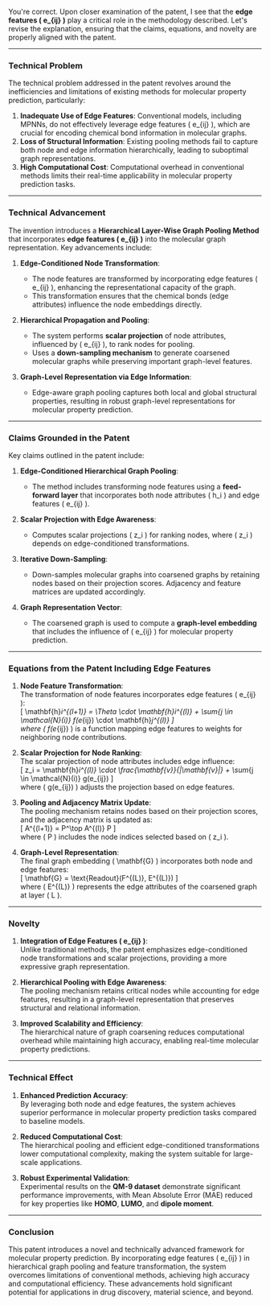 You're correct. Upon closer examination of the patent, I see that the **edge features \( e_{ij} \)** play a critical role in the methodology described. Let's revise the explanation, ensuring that the claims, equations, and novelty are properly aligned with the patent.

---

### **Technical Problem**  
The technical problem addressed in the patent revolves around the inefficiencies and limitations of existing methods for molecular property prediction, particularly:  
1. **Inadequate Use of Edge Features**: Conventional models, including MPNNs, do not effectively leverage edge features \( e_{ij} \), which are crucial for encoding chemical bond information in molecular graphs.  
2. **Loss of Structural Information**: Existing pooling methods fail to capture both node and edge information hierarchically, leading to suboptimal graph representations.  
3. **High Computational Cost**: Computational overhead in conventional methods limits their real-time applicability in molecular property prediction tasks.

---

### **Technical Advancement**  

The invention introduces a **Hierarchical Layer-Wise Graph Pooling Method** that incorporates **edge features \( e_{ij} \)** into the molecular graph representation. Key advancements include:  

1. **Edge-Conditioned Node Transformation**:  
   - The node features are transformed by incorporating edge features \( e_{ij} \), enhancing the representational capacity of the graph.  
   - This transformation ensures that the chemical bonds (edge attributes) influence the node embeddings directly.  

2. **Hierarchical Propagation and Pooling**:  
   - The system performs **scalar projection** of node attributes, influenced by \( e_{ij} \), to rank nodes for pooling.  
   - Uses a **down-sampling mechanism** to generate coarsened molecular graphs while preserving important graph-level features.  

3. **Graph-Level Representation via Edge Information**:  
   - Edge-aware graph pooling captures both local and global structural properties, resulting in robust graph-level representations for molecular property prediction.  

---

### **Claims Grounded in the Patent**  

Key claims outlined in the patent include:  

1. **Edge-Conditioned Hierarchical Graph Pooling**:  
   - The method includes transforming node features using a **feed-forward layer** that incorporates both node attributes \( h_i \) and edge features \( e_{ij} \).  

2. **Scalar Projection with Edge Awareness**:  
   - Computes scalar projections \( z_i \) for ranking nodes, where \( z_i \) depends on edge-conditioned transformations.  

3. **Iterative Down-Sampling**:  
   - Down-samples molecular graphs into coarsened graphs by retaining nodes based on their projection scores. Adjacency and feature matrices are updated accordingly.  

4. **Graph Representation Vector**:  
   - The coarsened graph is used to compute a **graph-level embedding** that includes the influence of \( e_{ij} \) for molecular property prediction.  

---

### **Equations from the Patent Including Edge Features**  

1. **Node Feature Transformation**:  
   The transformation of node features incorporates edge features \( e_{ij} \):  
   \[
   \mathbf{h}_i^{(l+1)} = \Theta \cdot \mathbf{h}_i^{(l)} + \sum_{j \in \mathcal{N}(i)} f(e_{ij}) \cdot \mathbf{h}_j^{(l)}
   \]  
   where \( f(e_{ij}) \) is a function mapping edge features to weights for neighboring node contributions.

2. **Scalar Projection for Node Ranking**:  
   The scalar projection of node attributes includes edge influence:  
   \[
   z_i = \mathbf{h}_i^{(l)} \cdot \frac{\mathbf{v}}{\|\mathbf{v}\|} + \sum_{j \in \mathcal{N}(i)} g(e_{ij})
   \]  
   where \( g(e_{ij}) \) adjusts the projection based on edge features.

3. **Pooling and Adjacency Matrix Update**:  
   The pooling mechanism retains nodes based on their projection scores, and the adjacency matrix is updated as:  
   \[
   A^{(l+1)} = P^\top A^{(l)} P
   \]  
   where \( P \) includes the node indices selected based on \( z_i \).  

4. **Graph-Level Representation**:  
   The final graph embedding \( \mathbf{G} \) incorporates both node and edge features:  
   \[
   \mathbf{G} = \text{Readout}(F^{(L)}, E^{(L)})
   \]  
   where \( E^{(L)} \) represents the edge attributes of the coarsened graph at layer \( L \).

---

### **Novelty**  

1. **Integration of Edge Features \( e_{ij} \)**:  
   Unlike traditional methods, the patent emphasizes edge-conditioned node transformations and scalar projections, providing a more expressive graph representation.  

2. **Hierarchical Pooling with Edge Awareness**:  
   The pooling mechanism retains critical nodes while accounting for edge features, resulting in a graph-level representation that preserves structural and relational information.  

3. **Improved Scalability and Efficiency**:  
   The hierarchical nature of graph coarsening reduces computational overhead while maintaining high accuracy, enabling real-time molecular property predictions.

---

### **Technical Effect**  

1. **Enhanced Prediction Accuracy**:  
   By leveraging both node and edge features, the system achieves superior performance in molecular property prediction tasks compared to baseline models.  

2. **Reduced Computational Cost**:  
   The hierarchical pooling and efficient edge-conditioned transformations lower computational complexity, making the system suitable for large-scale applications.  

3. **Robust Experimental Validation**:  
   Experimental results on the **QM-9 dataset** demonstrate significant performance improvements, with Mean Absolute Error (MAE) reduced for key properties like **HOMO**, **LUMO**, and **dipole moment**.  

---

### **Conclusion**  

This patent introduces a novel and technically advanced framework for molecular property prediction. By incorporating edge features \( e_{ij} \) in hierarchical graph pooling and feature transformation, the system overcomes limitations of conventional methods, achieving high accuracy and computational efficiency. These advancements hold significant potential for applications in drug discovery, material science, and beyond.
